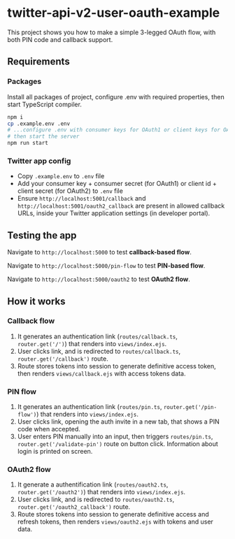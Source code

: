 # twitter-api-v2-user-oauth-example

This project shows you how to make a simple 3-legged OAuth flow, with both PIN code and callback support.

## Requirements

### Packages

Install all packages of project, configure .env with required properties, then start TypeScript compiler.

```bash
npm i
cp .example.env .env
# ...configure .env with consumer keys for OAuth1 or client keys for OAuth2
# then start the server
npm run start
```

### Twitter app config

- Copy `.example.env` to `.env` file
- Add your consumer key + consumer secret (for OAuth1) or client id + client secret (for OAuth2) to `.env` file
- Ensure `http://localhost:5001/callback` and `http://localhost:5001/oauth2_callback` are present in allowed callback URLs,
inside your Twitter application settings (in developer portal).

## Testing the app

Navigate to `http://localhost:5000` to test **callback-based flow**.

Navigate to `http://localhost:5000/pin-flow` to test **PIN-based flow**.

Navigate to `http://localhost:5000/oauth2` to test **OAuth2 flow**.

## How it works

### Callback flow

1) It generates an authentication link (`routes/callback.ts`, `router.get('/')`) that renders into `views/index.ejs`.
2) User clicks link, and is redirected to `routes/callback.ts`, `router.get('/callback')` route.
3) Route stores tokens into session to generate definitive access token, then renders `views/callback.ejs` with access tokens data.

### PIN flow

1) It generates an authentication link (`routes/pin.ts`, `router.get('/pin-flow')`) that renders into `views/index.ejs`.
2) User clicks link, opening the auth invite in a new tab, that shows a PIN code when accepted.
3) User enters PIN manually into an input, then triggers `routes/pin.ts`, `router.get('/validate-pin')` route on button click.
Information about login is printed on screen.

### OAuth2 flow

1) It generate a authentification link (`routes/oauth2.ts`, `router.get('/oauth2')`) that renders into `views/index.ejs`.
2) User clicks link, and is redirected to `routes/oauth2.ts`, `router.get('/oauth2_callback')` route.
3) Route stores tokens into session to generate definitive access and refresh tokens, then renders `views/oauth2.ejs` with tokens and user data.
